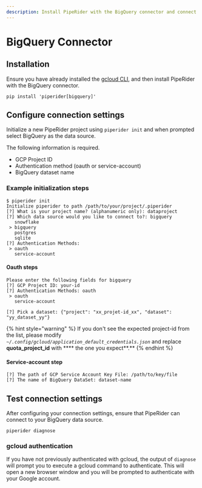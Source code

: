 ```yaml
---
description: Install PipeRider with the BigQuery connector and connect to a data source.
---
```


# BigQuery Connector

## Installation

Ensure you have already installed the [gcloud CLI](https://cloud.google.com/sdk/docs/install), and then install PipeRider with the BigQuery connector.

```
pip install 'piperider[bigquery]'
```

## Configure connection settings

Initialize a new PipeRider project using `piperider init` and when prompted select BigQuery as the data source.

The following information is required.

* GCP Project ID
* Authentication method (oauth or service-account)
* BigQuery dataset name

### Example initialization steps

```
$ piperider init
Initialize piperider to path /path/to/your/project/.piperider
[?] What is your project name? (alphanumeric only): dataproject
[?] Which data source would you like to connect to?: bigquery
   snowflake
 > bigquery
   postgres
   sqlite
[?] Authentication Methods:
 > oauth
   service-account
```

#### Oauth steps

```
Please enter the following fields for bigquery
[?] GCP Project ID: your-id
[?] Authentication Methods: oauth
 > oauth
   service-account

[?] Pick a dataset: {"project": "xx_projet-id_xx", "dataset": "yy_dataset_yy"}

```

{% hint style="warning" %}
If you don't see the expected project-id from the list, please modify _`~/.config/gcloud/application_default_credentials.json`_ and replace **quota\_project\_id** with **** the one you expect**.**
{% endhint %}

#### Service-account step

```
[?] The path of GCP Service Account Key File: /path/to/key/file
[?] The name of BigQuery DataSet: dataset-name
```

## Test connection settings

After configuring your connection settings, ensure that PipeRider can connect to your BigQuery data source.

```
piperider diagnose
```

### gcloud authentication

If you have not previously authenticated with gcloud, the output of `diagnose` will prompt you to execute a gcloud command to authenticate. This will open a new browser window  and you will be prompted to authenticate with your Google account.
